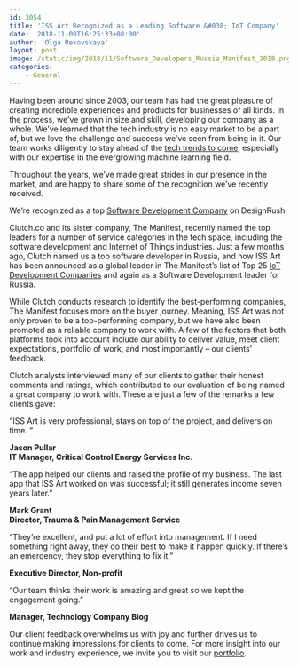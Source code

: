 ```yaml
---
id: 3054
title: 'ISS Art Recognized as a Leading Software &#038; IoT Company'
date: '2018-11-09T16:25:33+08:00'
author: 'Olga Rekovskaya'
layout: post
image: /static/img/2018/11/Software_Developers_Russia_Manifest_2018.png
categories:
    - General
---
```


Having been around since 2003, our team has had the great pleasure of creating incredible experiences and products for businesses of all kinds. In the process, we’ve grown in size and skill, developing our company as a whole. We’ve learned that the tech industry is no easy market to be a part of, but we love the challenge and success we’ve seen from being in it. Our team works diligently to stay ahead of the [tech trends to come](https://www.forbes.com/sites/forbestechcouncil/2018/01/24/popular-trends-ready-to-disrupt-the-tech-industry-in-2018/#3f8c402f6ce1), especially with our expertise in the evergrowing machine learning field.

Throughout the years, we’ve made great strides in our presence in the market, and are happy to share some of the recognition we’ve recently received.

<span lang="EN-US">We’re recognized as a top </span>[<u><span lang="EN-US">Software Development Company</span></u>](https://www.designrush.com/agency/software-development)<span lang="EN-US"> </span><span lang="EN-US">on DesignRush.</span>

Clutch.co and its sister company, The Manifest, recently named the top leaders for a number of service categories in the tech space, including the software development and Internet of Things industries. Just a few months ago, Clutch named us a top software developer in Russia, and now ISS Art has been announced as a global leader in The Manifest’s list of Top 25 [IoT Development Companies](https://themanifest.com/internet-of-things/companies) and again as a Software Development leader for Russia.

While Clutch conducts research to identify the best-performing companies, The Manifest focuses more on the buyer journey. Meaning, ISS Art was not only proven to be a top-performing company, but we have also been promoted as a reliable company to work with. A few of the factors that both platforms took into account include our ability to deliver value, meet client expectations, portfolio of work, and most importantly – our clients’ feedback.

Clutch analysts interviewed many of our clients to gather their honest comments and ratings, which contributed to our evaluation of being named a great company to work with. These are just a few of the remarks a few clients gave:

“ISS Art is very professional, stays on top of the project, and delivers on time. “

**Jason Pullar  
IT Manager, Critical Control Energy Services Inc.**

“The app helped our clients and raised the profile of my business. The last app that ISS Art worked on was successful; it still generates income seven years later.”

**Mark Grant  
Director, Trauma &amp; Pain Management Service**

“They’re excellent, and put a lot of effort into management. If I need something right away, they do their best to make it happen quickly. If there’s an emergency, they stop everything to fix it.”

**Executive Director, Non-profit**

“Our team thinks their work is amazing and great so we kept the engagement going.”

**Manager, Technology Company Blog**

Our client feedback overwhelms us with joy and further drives us to continue making impressions for clients to come. For more insight into our work and industry experience, we invite you to visit our [portfolio](https://issart.com/portfolio/).